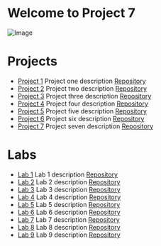 # Welcome to Project 7
<img src="https://images.unsplash.com/photo-1589652717521-10c0d092dea9?ixlib=rb-4.0.3&ixid=M3wxMjA3fDB8MHxwaG90by1wYWdlfHx8fGVufDB8fHx8fA%3D%3D&auto=format&fit=crop&w=870&q=80" alt="Image">

# Projects

+ [Project 1](https://samantha936.github.io/CIT281-p1/) Project one description [Repository](https://github.com/Samantha936/CIT281-p1)
+ [Project 2](https://samantha936.github.io/CIT281-p2/) Project two description [Repository](https://github.com/Samantha936/CIT281-p2)
+ [Project 3](https://samantha936.github.io/CIT281-p3/) Project three description [Repository](https://github.com/Samantha936/CIT281-p3)
+ [Project 4](https://samantha936.github.io/CIT281-p4/) Project four description [Repository](https://github.com/Samantha936/CIT281-p4)
+ [Project 5](https://samantha936.github.io/CIT281-p5/) Project five description [Repository](https://github.com/Samantha936/CIT281-p5)
+ [Project 6](https://samantha936.github.io/CIT281-p6/) Project six description [Repository](https://github.com/Samantha936/CIT281-p6)
+ [Project 7](https://samantha936.github.io/CIT281-p7/) Project seven description [Repository](https://github.com/Samantha936/CIT281-p7)

# Labs

+ [Lab 1](https://samantha936.github.io/CIT281-lab1/) Lab 1 description [Repository](https://github.com/Samantha936/CIT281-lab1)
+ [Lab 2](https://samantha936.github.io/CIT281-lab2/) Lab 2 description [Repository](https://github.com/Samantha936/CIT281-lab2)
+ [Lab 3](https://samantha936.github.io/CIT281-lab3/) Lab 3 description [Repository](https://github.com/Samantha936/CIT281-lab3)
+ [Lab 4](https://samantha936.github.io/CIT281-lab4/) Lab 4 description [Repository](https://github.com/Samantha936/CIT281-lab4)
+ [Lab 5](https://samantha936.github.io/CIT281-lab5/) Lab 5 description [Repository](https://github.com/Samantha936/CIT281-lab5)
+ [Lab 6](https://samantha936.github.io/CIT281-lab6/) Lab 6 description [Repository](https://github.com/Samantha936/CIT281-lab6)
+ [Lab 7](https://samantha936.github.io/CIT281-lab7/) Lab 7 description [Repository](https://github.com/Samantha936/CIT281-lab7)
+ [Lab 8]() Lab 8 description [Repository]()
+ [Lab 9]() Lab 9 description [Repository]()


